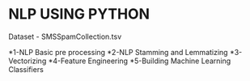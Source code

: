 # NLP USING PYTHON

Dataset - SMSSpamCollection.tsv

*1-NLP Basic pre processing
*2-NLP Stamming and Lemmatizing
*3-Vectorizing
*4-Feature Engineering
*5-Building Machine Learning Classifiers
